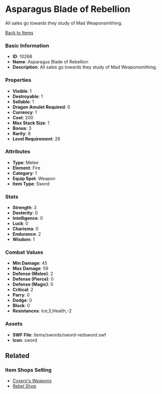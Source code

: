 # Asparagus Blade of Rebellion

All sales go towards they study of Mad Weaponsmithing.

[Back to Items](../items.md)

### Basic Information

- **ID**: 10268
- **Name**: Asparagus Blade of Rebellion
- **Description**: All sales go towards they study of Mad Weaponsmithing.

### Properties

- **Visible**: 1
- **Destroyable**: 1
- **Sellable**: 1
- **Dragon Amulet Required**: 0
- **Currency**: 1
- **Cost**: 200
- **Max Stack Size**: 1
- **Bonus**: 3
- **Rarity**: 8
- **Level Requirement**: 26

### Attributes

- **Type**: Melee
- **Element**: Fire
- **Category**: 1
- **Equip Spot**: Weapon
- **Item Type**: Sword

### Stats

- **Strength**: 3
- **Dexterity**: 0
- **Intelligence**: 0
- **Luck**: 0
- **Charisma**: 0
- **Endurance**: 2
- **Wisdom**: 1

### Combat Values

- **Min Damage**: 45
- **Max Damage**: 59
- **Defense (Melee)**: 2
- **Defense (Pierce)**: 0
- **Defense (Magic)**: 0
- **Critical**: 2
- **Parry**: 0
- **Dodge**: 0
- **Block**: 0
- **Resistances**: Ice,5,Health,-2

### Assets

- **SWF File**: items/swords/sword-redsword.swf
- **Icon**: sword

## Related

### Item Shops Selling

- [Cysero's Weapons](../item-shops/44-cysero-s-weapons.md)
- [Rebel Shop](../item-shops/361-rebel-shop.md)

